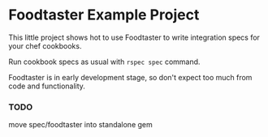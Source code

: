 Foodtaster Example Project
==========

This little project shows hot to use Foodtaster to write integration
specs for your chef cookbooks.

Run cookbook specs as usual with `rspec spec` command.

Foodtaster is in early development stage, so don't expect too much
from code and functionality.

### TODO ###

move spec/foodtaster into standalone gem


